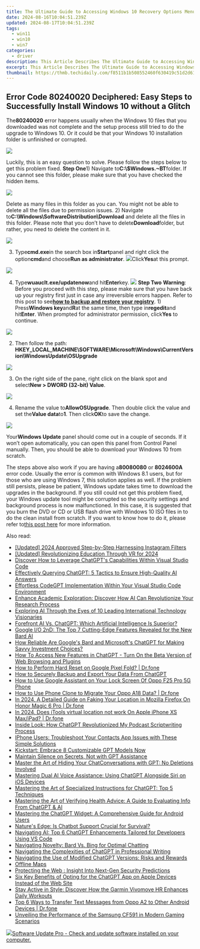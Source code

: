 ```yaml
---
title: The Ultimate Guide to Accessing Windows 10 Recovery Options Menu Successfully
date: 2024-08-16T10:04:51.239Z
updated: 2024-08-17T10:04:51.239Z
tags:
  - win11
  - win10
  - win7
categories:
  - driver
description: This Article Describes The Ultimate Guide to Accessing Windows 10 Recovery Options Menu Successfully
excerpt: This Article Describes The Ultimate Guide to Accessing Windows 10 Recovery Options Menu Successfully
thumbnail: https://thmb.techidaily.com/f8511b1b508552460f630419c51d2d616ebcbf19dbd124bdf2e50582d197ea31.jpg
---
```


## Error Code 80240020 Deciphered: Easy Steps to Successfully Install Windows 10 without a Glitch

The**80240020** error happens usually when the Windows 10 files that you downloaded was not complete and the setup process still tried to do the upgrade to Windows 10\. Or it could be that your Windows 10 installation folder is unfinished or corrupted.

![](https://images.drivereasy.com/wp-content/uploads/2016/08/error-code-80240020.jpg)

Luckily, this is an easy question to solve. Please follow the steps below to get this problem fixed. **Step One**1) Navigate to**C:\\$Windows.\~BT**folder. If you cannot see this folder, please make sure that you have checked the hidden items.

![](https://images.drivereasy.com/wp-content/uploads/2016/08/windows-bt-600x427.jpg)

Delete as many files in this folder as you can. You might not be able to delete all the files due to permission issues. 2) Navigate to**C:\\Windows\\SoftwareDistribution\\Download** and delete all the files in this folder. Please note that you don’t have to delete**Download**folder, but rather, you need to delete the content in it.

![](https://images.drivereasy.com/wp-content/uploads/2016/08/softwaredistributiondownload.jpg)

3) Type**cmd.exe**in the search box in**Start**panel and right click the option**cmd**and choose**Run as administrator**. ![](https://images.drivereasy.com/wp-content/uploads/2016/08/run-as-administrator.jpg)Click**Yes**at this prompt.

![](https://images.drivereasy.com/wp-content/uploads/2016/08/uac-command-processor.jpg)

4) Type**wuauclt.exe/updatenow**and hit**Enter**key. ![](https://images.drivereasy.com/wp-content/uploads/2016/08/img_57b5394edbd33.png) **Step Two** **Warning**: Before you proceed with this step, please make sure that you have back up your registry first just in case any irreversible errors happen. Refer to this post to see[**how to backup and restore your registry**](https://tools.techidaily.com/drivereasy/download/). 1) Press**Windows key**and**R**at the same time, then type in**regedit**and hit**Enter**. When prompted for administrator permission, click**Yes** to continue.

![](https://images.drivereasy.com/wp-content/uploads/2016/10/regedit.png)

2) Then follow the path:   **HKEY\_LOCAL\_MACHINE\\SOFTWARE\\Microsoft\\Windows\\CurrentVersion\\WindowsUpdate\\OSUpgrade**

![](https://images.drivereasy.com/wp-content/uploads/2016/10/hkey_local_machinesoftwaremicrosoftwindowscurrentversionwindowsupdateosupgrade-600x394.jpg)

3) On the right side of the pane, right click on the blank spot and select**New > DWORD (32-bit) Value**.

![](https://images.drivereasy.com/wp-content/uploads/2016/10/new-dword-32-bit-value-600x396.jpg)

4) Rename the value to**AllowOSUpgrade**. Then double click the value and set the**Value data**to**1**. Then click**OK**to save the change.

![](https://images.drivereasy.com/wp-content/uploads/2016/10/img_58140207aba43-600x394.jpg)

 Your**Windows Update** panel should come out in a couple of seconds. If it won’t open automatically, you can open this panel from Control Panel manually. Then, you should be able to download your Windows 10 from scratch.

The steps above also work if you are having a**80080080** or **8024600A**  error code. Usually the error is common with Windows 8.1 users, but for those who are using Windows 7, this solution applies as well. If the problem still persists, please be patient, Windows update takes time to download the upgrades in the background. If you still could not get this problem fixed, your Windows update tool might be corrupted so the security settings and background process is now malfunctioned. In this case, it is suggested that you burn the DVD or CD or USB flash drive with Windows 10 ISO files in to do the clean install from scratch. If you want to know how to do it, please refer to[this post here](https://tools.techidaily.com/drivereasy/download/) for more information.

<ins class="adsbygoogle"
     style="display:block"
     data-ad-format="autorelaxed"
     data-ad-client="ca-pub-7571918770474297"
     data-ad-slot="1223367746"></ins>



<ins class="adsbygoogle"
     style="display:block"
     data-ad-client="ca-pub-7571918770474297"
     data-ad-slot="8358498916"
     data-ad-format="auto"
     data-full-width-responsive="true"></ins>

<span class="atpl-alsoreadstyle">Also read:</span>
<div><ul>
<li><a href="https://instagram-videos.techidaily.com/updated-2024-approved-step-by-step-harnessing-instagram-filters/"><u>[Updated] 2024 Approved  Step-by-Step  Harnessing Instagram Filters</u></a></li>
<li><a href="https://fox-access.techidaily.com/updated-revolutionizing-education-through-vr-for-2024/"><u>[Updated] Revolutionizing Education Through VR for 2024</u></a></li>
<li><a href="https://tech-haven.techidaily.com/discover-how-to-leverage-chatgpts-capabilities-within-visual-studio-code/"><u>Discover How to Leverage ChatGPT's Capabilities Within Visual Studio Code</u></a></li>
<li><a href="https://tech-haven.techidaily.com/effectively-querying-chatgpt-5-tactics-to-ensure-high-quality-ai-answers/"><u>Effectively Querying ChatGPT: 5 Tactics to Ensure High-Quality AI Answers</u></a></li>
<li><a href="https://tech-haven.techidaily.com/effortless-codegpt-implementation-within-your-visual-studio-code-environment/"><u>Effortless CodeGPT Implementation Within Your Visual Studio Code Environment</u></a></li>
<li><a href="https://tech-haven.techidaily.com/enhance-academic-exploration-discover-how-ai-can-revolutionize-your-research-process/"><u>Enhance Academic Exploration: Discover How AI Can Revolutionize Your Research Process</u></a></li>
<li><a href="https://tech-haven.techidaily.com/exploring-ai-through-the-eyes-of-10-leading-international-technology-visionaries/"><u>Exploring AI Through the Eyes of 10 Leading International Technology Visionaries</u></a></li>
<li><a href="https://tech-haven.techidaily.com/forefront-ai-vs-chatgpt-which-artificial-intelligence-is-superior/"><u>Forefront AI Vs. ChatGPT: Which Artificial Intelligence Is Superior?</u></a></li>
<li><a href="https://tech-haven.techidaily.com/google-io-2nd-the-top-7-cutting-edge-features-revealed-for-the-new-bard-ai/"><u>Google I/O 2nD: The Top 7 Cutting-Edge Features Revealed for the New Bard AI</u></a></li>
<li><a href="https://tech-haven.techidaily.com/how-reliable-are-googles-bard-and-microsofts-chatgpt-for-making-savvy-investment-choices/"><u>How Reliable Are Google's Bard and Microsoft's ChatGPT for Making Savvy Investment Choices?</u></a></li>
<li><a href="https://tech-haven.techidaily.com/how-to-access-new-features-in-chatgpt-turn-on-the-beta-version-of-web-browsing-and-plugins/"><u>How To Access New Features in ChatGPT - Turn On the Beta Version of Web Browsing and Plugins</u></a></li>
<li><a href="https://techidaily.com/how-to-perform-hard-reset-on-google-pixel-fold-drfone-by-drfone-reset-android-reset-android/"><u>How to Perform Hard Reset on Google Pixel Fold? | Dr.fone</u></a></li>
<li><a href="https://tech-haven.techidaily.com/how-to-securely-backup-and-export-your-data-from-chatgpt/"><u>How to Securely Backup and Export Your Data From ChatGPT</u></a></li>
<li><a href="https://android-unlock.techidaily.com/how-to-use-google-assistant-on-your-lock-screen-of-oppo-f25-pro-5g-phone-by-drfone-android/"><u>How to Use Google Assistant on Your Lock Screen Of Oppo F25 Pro 5G Phone</u></a></li>
<li><a href="https://android-transfer.techidaily.com/how-to-use-phone-clone-to-migrate-your-oppo-a18-data-drfone-by-drfone-transfer-from-android-transfer-from-android/"><u>How to Use Phone Clone to Migrate Your Oppo A18 Data? | Dr.fone</u></a></li>
<li><a href="https://fake-location.techidaily.com/in-2024-a-detailed-guide-on-faking-your-location-in-mozilla-firefox-on-honor-magic-6-pro-drfone-by-drfone-virtual-android/"><u>In 2024, A Detailed Guide on Faking Your Location in Mozilla Firefox On Honor Magic 6 Pro | Dr.fone</u></a></li>
<li><a href="https://iphone-location.techidaily.com/in-2024-does-itools-virtual-location-not-work-on-apple-iphone-xs-maxipad-drfone-by-drfone-virtual-ios/"><u>In 2024, Does iTools virtual location not work On Apple iPhone XS Max/iPad? | Dr.fone</u></a></li>
<li><a href="https://tech-haven.techidaily.com/inside-look-how-chatgpt-revolutionized-my-podcast-scriptwriting-process/"><u>Inside Look: How ChatGPT Revolutionized My Podcast Scriptwriting Process</u></a></li>
<li><a href="https://fox-that.techidaily.com/iphone-users-troubleshoot-your-contacts-app-issues-with-these-simple-solutions/"><u>IPhone Users: Troubleshoot Your Contacts App Issues with These Simple Solutions</u></a></li>
<li><a href="https://tech-haven.techidaily.com/kickstart-embrace-8-customizable-gpt-models-now/"><u>Kickstart: Embrace 8 Customizable GPT Models Now</u></a></li>
<li><a href="https://tech-haven.techidaily.com/maintain-silence-on-secrets-not-with-gpt-assistance/"><u>Maintain Silence on Secrets, Not with GPT Assistance</u></a></li>
<li><a href="https://tech-haven.techidaily.com/master-the-art-of-hiding-your-chatconversations-with-gpt-no-deletions-involved/"><u>Master the Art of Hiding Your ChatConversations with GPT: No Deletions Involved</u></a></li>
<li><a href="https://tech-haven.techidaily.com/mastering-dual-ai-voice-assistance-using-chatgpt-alongside-siri-on-ios-devices/"><u>Mastering Dual AI Voice Assistance: Using ChatGPT Alongside Siri on iOS Devices</u></a></li>
<li><a href="https://tech-haven.techidaily.com/mastering-the-art-of-specialized-instructions-for-chatgpt-top-5-techniques/"><u>Mastering the Art of Specialized Instructions for ChatGPT: Top 5 Techniques</u></a></li>
<li><a href="https://tech-haven.techidaily.com/mastering-the-art-of-verifying-health-advice-a-guide-to-evaluating-info-from-chatgpt-and-ai/"><u>Mastering the Art of Verifying Health Advice: A Guide to Evaluating Info From ChatGPT & AI</u></a></li>
<li><a href="https://tech-haven.techidaily.com/mastering-the-chatgpt-widget-a-comprehensive-guide-for-android-users/"><u>Mastering the ChatGPT Widget: A Comprehensive Guide for Android Users</u></a></li>
<li><a href="https://tech-haven.techidaily.com/natures-edge-is-chatbot-support-crucial-for-survival/"><u>Nature's Edge: Is Chatbot Support Crucial for Survival?</u></a></li>
<li><a href="https://tech-haven.techidaily.com/navigating-ai-top-6-chatgpt-enhancements-tailored-for-developers-using-vs-code/"><u>Navigating AI: Top 6 ChatGPT Enhancements Tailored for Developers Using VS Code</u></a></li>
<li><a href="https://tech-haven.techidaily.com/navigating-novelty-bard-vs-bing-for-optimal-chatting/"><u>Navigating Novelty: Bard Vs. Bing for Optimal Chatting</u></a></li>
<li><a href="https://tech-haven.techidaily.com/navigating-the-complexities-of-chatgpt-in-professional-writing/"><u>Navigating the Complexities of ChatGPT in Professional Writing</u></a></li>
<li><a href="https://tech-haven.techidaily.com/navigating-the-use-of-modified-chatgpt-versions-risks-and-rewards/"><u>Navigating the Use of Modified ChatGPT Versions: Risks and Rewards</u></a></li>
<li><a href="https://tech-haven.techidaily.com/offline-maps/"><u>Offline Maps</u></a></li>
<li><a href="https://tech-haven.techidaily.com/protecting-the-web-insight-into-next-gen-security-predictions/"><u>Protecting the Web : Insight Into Next-Gen Security Predictions</u></a></li>
<li><a href="https://tech-haven.techidaily.com/six-key-benefits-of-opting-for-the-chatgpt-app-on-apple-devices-instead-of-the-web-site/"><u>Six Key Benefits of Opting for the ChatGPT App on Apple Devices Instead of the Web Site</u></a></li>
<li><a href="https://buynow-info.techidaily.com/stay-active-in-style-discover-how-the-garmin-vivomove-hr-enhances-daily-workouts/"><u>Stay Active in Style: Discover How the Garmin Vivomove HR Enhances Daily Workouts</u></a></li>
<li><a href="https://android-transfer.techidaily.com/top-6-ways-to-transfer-text-messages-from-oppo-a2-to-other-android-devices-drfone-by-drfone-transfer-from-android-transfer-from-android/"><u>Top 6 Ways to Transfer Text Messages from Oppo A2 to Other Android Devices | Dr.fone</u></a></li>
<li><a href="https://buynow-marvelous.techidaily.com/unveiling-the-performance-of-the-samsung-cf591-in-modern-gaming-scenarios/"><u>Unveiling the Performance of the Samsung CF591 in Modern Gaming Scenarios</u></a></li>
</ul></div>

<!-- affiliate ads begin -->
<a href="https://order.glarysoft.com/order/checkout.php?PRODS=4691139&QTY=1&AFFILIATE=108875&CART=1"><img src="https://secure.avangate.com/images/merchant/6734fa703f6633ab896eecbdfad8953a/products/SU-200-1.png" border="0">Software Update Pro - Check and update software installed on your computer. </a>
<!-- affiliate ads end -->